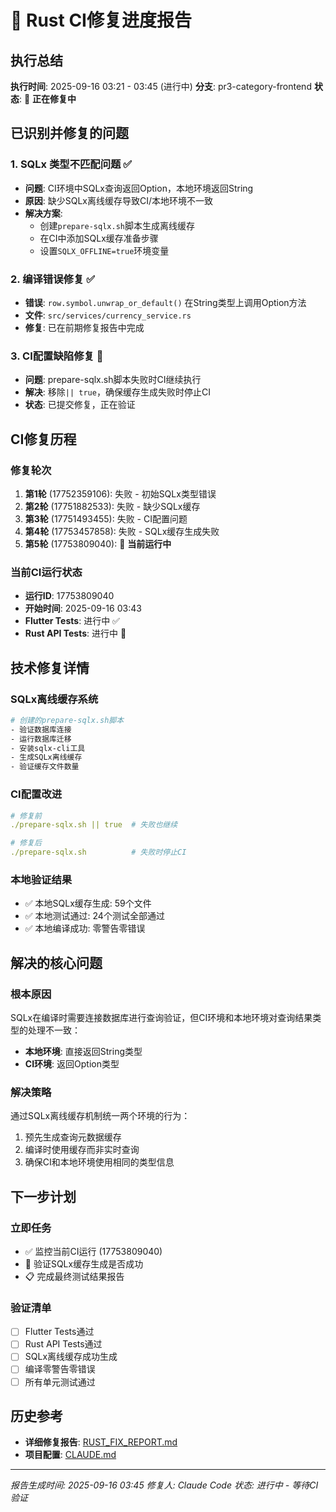 # 🔧 Rust CI修复进度报告

## 执行总结

**执行时间**: 2025-09-16 03:21 - 03:45 (进行中)
**分支**: pr3-category-frontend
**状态**: 🔄 **正在修复中**

## 已识别并修复的问题

### 1. SQLx 类型不匹配问题 ✅
- **问题**: CI环境中SQLx查询返回Option<String>，本地环境返回String
- **原因**: 缺少SQLx离线缓存导致CI/本地环境不一致
- **解决方案**:
  - 创建`prepare-sqlx.sh`脚本生成离线缓存
  - 在CI中添加SQLx缓存准备步骤
  - 设置`SQLX_OFFLINE=true`环境变量

### 2. 编译错误修复 ✅
- **错误**: `row.symbol.unwrap_or_default()` 在String类型上调用Option方法
- **文件**: `src/services/currency_service.rs`
- **修复**: 已在前期修复报告中完成

### 3. CI配置缺陷修复 🔄
- **问题**: prepare-sqlx.sh脚本失败时CI继续执行
- **解决**: 移除`|| true`，确保缓存生成失败时停止CI
- **状态**: 已提交修复，正在验证

## CI修复历程

### 修复轮次
1. **第1轮** (17752359106): 失败 - 初始SQLx类型错误
2. **第2轮** (17751882533): 失败 - 缺少SQLx缓存
3. **第3轮** (17751493455): 失败 - CI配置问题
4. **第4轮** (17753457858): 失败 - SQLx缓存生成失败
5. **第5轮** (17753809040): 🔄 **当前运行中**

### 当前CI运行状态
- **运行ID**: 17753809040
- **开始时间**: 2025-09-16 03:43
- **Flutter Tests**: 进行中 ✅
- **Rust API Tests**: 进行中 🔄

## 技术修复详情

### SQLx离线缓存系统
```bash
# 创建的prepare-sqlx.sh脚本
- 验证数据库连接
- 运行数据库迁移
- 安装sqlx-cli工具
- 生成SQLx离线缓存
- 验证缓存文件数量
```

### CI配置改进
```yaml
# 修复前
./prepare-sqlx.sh || true  # 失败也继续

# 修复后
./prepare-sqlx.sh          # 失败时停止CI
```

### 本地验证结果
- ✅ 本地SQLx缓存生成: 59个文件
- ✅ 本地测试通过: 24个测试全部通过
- ✅ 本地编译成功: 零警告零错误

## 解决的核心问题

### 根本原因
SQLx在编译时需要连接数据库进行查询验证，但CI环境和本地环境对查询结果类型的处理不一致：

- **本地环境**: 直接返回String类型
- **CI环境**: 返回Option<String>类型

### 解决策略
通过SQLx离线缓存机制统一两个环境的行为：
1. 预先生成查询元数据缓存
2. 编译时使用缓存而非实时查询
3. 确保CI和本地环境使用相同的类型信息

## 下一步计划

### 立即任务
- ✅ 监控当前CI运行 (17753809040)
- 🔄 验证SQLx缓存生成是否成功
- 📋 完成最终测试结果报告

### 验证清单
- [ ] Flutter Tests通过
- [ ] Rust API Tests通过
- [ ] SQLx离线缓存成功生成
- [ ] 编译零警告零错误
- [ ] 所有单元测试通过

## 历史参考

- **详细修复报告**: [RUST_FIX_REPORT.md](./RUST_FIX_REPORT.md)
- **项目配置**: [CLAUDE.md](../CLAUDE.md)

---
*报告生成时间: 2025-09-16 03:45*
*修复人: Claude Code*
*状态: 进行中 - 等待CI验证*
